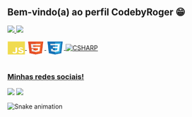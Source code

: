 ## Bem-vindo(a) ao perfil CodebyRoger 😁

 <div>
   <a href="https://github.com/CodebyRoger">
   <img height="180em" src="https://github-readme-stats.vercel.app/api?username=CodebyRoger&show_icons=true&theme=tokyonight&include_all_commits=true&count_private=true"/>
   <img height="180em" src="https://github-readme-stats.vercel.app/api/top-langs/?username=CodebyRoger&layout=compact&langs_count=6&theme=tokyonight"/>

</div>
<div style="display: inline_block"><br>
  <img align="center" alt="Js" height="30" width="40" src="https://raw.githubusercontent.com/devicons/devicon/master/icons/javascript/javascript-plain.svg">
  <img align="center" alt="HTML" height="30" width="40" src="https://raw.githubusercontent.com/devicons/devicon/master/icons/html5/html5-original.svg">
  <img align="center" alt="CSS" height="30" width="40" src="https://raw.githubusercontent.com/devicons/devicon/master/icons/css3/css3-original.svg">
  <img align="center" alt="CSHARP" height="60" width="40" <img src="https://cdn.jsdelivr.net/gh/devicons/devicon/icons/csharp/csharp-original.svg" />
</div>
 
 <br>
 
  ### Minhas redes sociais!
 
<div> 
  <a href="https://instagram.com/_rogercarvalho_" target="_blank"><img src="https://img.shields.io/badge/-Instagram-%23E4405F?style=for-the-badge&logo=instagram&logoColor=white" target="_blank"></a>
 <a href="https://www.linkedin.com/in/roger-carvalho-2b9a86231" target="_blank"><img src="https://img.shields.io/badge/-LinkedIn-%230077B5?style=for-the-badge&logo=linkedin&logoColor=white" target="_blank"></a>

  ![Snake animation](https://github.com/CodebyRoger/CodebyRoger/blob/output/github-contribution-grid-snake.svg)

</div>

